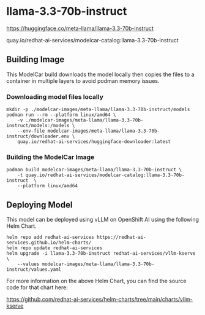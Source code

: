 # llama-3.3-70b-instruct

https://huggingface.co/meta-llama/llama-3.3-70b-instruct

quay.io/redhat-ai-services/modelcar-catalog:llama-3.3-70b-instruct

## Building Image

This ModelCar build downloads the model locally then copies the files to a container in multiple layers to avoid podman memory issues.

### Downloading model files locally

```
mkdir -p ./modelcar-images/meta-llama/llama-3.3-70b-instruct/models
podman run --rm --platform linux/amd64 \
    -v ./modelcar-images/meta-llama/llama-3.3-70b-instruct/models:/models \
    --env-file modelcar-images/meta-llama/llama-3.3-70b-instruct/downloader.env \
    quay.io/redhat-ai-services/huggingface-downloader:latest
```

### Building the ModelCar Image

```
podman build modelcar-images/meta-llama/llama-3.3-70b-instruct \
    -t quay.io/redhat-ai-services/modelcar-catalog:llama-3.3-70b-instruct  \
    --platform linux/amd64
```

## Deploying Model

This model can be deployed using vLLM on OpenShift AI using the following Helm Chart.

```
helm repo add redhat-ai-services https://redhat-ai-services.github.io/helm-charts/
helm repo update redhat-ai-services
helm upgrade -i llama-3.3-70b-instruct redhat-ai-services/vllm-kserve \
    --values modelcar-images/meta-llama/llama-3.3-70b-instruct/values.yaml
```

For more information on the above Helm Chart, you can find the source code for that chart here:

https://github.com/redhat-ai-services/helm-charts/tree/main/charts/vllm-kserve
